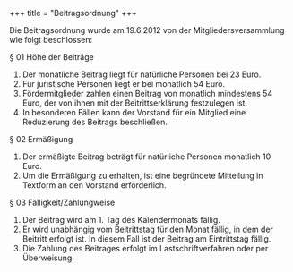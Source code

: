 +++
title = "Beitragsordnung"
+++

Die Beitragsordnung wurde am 19.6.2012 von der Mitgliedersversammlung wie folgt
beschlossen:

§ 01 Höhe der Beiträge

1. Der monatliche Beitrag liegt für natürliche Personen bei 23 Euro.
1. Für juristische Personen liegt er bei monatlich 54 Euro.
1. Fördermitglieder zahlen einen Beitrag von monatlich mindestens 54 Euro, der
   von ihnen mit der Beitrittserklärung festzulegen ist.
1. In besonderen Fällen kann der Vorstand für ein Mitglied eine Reduzierung des
   Beitrags beschließen. 

§ 02 Ermäßigung

1. Der ermäßigte Beitrag beträgt für natürliche Personen monatlich 10 Euro.
1. Um die Ermäßigung zu erhalten, ist eine begründete Mitteilung in Textform an
   den Vorstand erforderlich. 

§ 03 Fälligkeit/Zahlungweise

1. Der Beitrag wird am 1. Tag des Kalendermonats fällig.
1. Er wird unabhängig vom Beitrittstag für den Monat fällig, in dem der Beitritt
   erfolgt ist. In diesem Fall ist der Beitrag am Eintrittstag fällig.
1. Die Zahlung des Beitrages erfolgt im Lastschriftverfahren oder per
   Überweisung.
